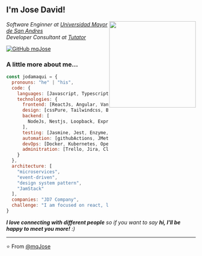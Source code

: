 <!--
**mqJose/mqJose** is a ✨ _special_ ✨ repository because its `README.md` (this file) appears on your GitHub profile.

Here are some ideas to get you started:

- 🔭 I’m currently working on ...
- 🌱 I’m currently learning ...
- 👯 I’m looking to collaborate on ...
- 🤔 I’m looking for help with ...
- 💬 Ask me about ...
- 📫 How to reach me: ...
- 😄 Pronouns: ...
- ⚡ Fun fact: ...
-->

<h2> I'm Jose David!</h2>
<img align='right' src="https://media.giphy.com/media/gOQ6EgtAiwXde/giphy.gif" width="230">
<p><em>Software Enginner at <a href="https://www.umsa.bo/">Universidad Mayor de San Andres</a></br>Developer Consultant at <a href="https://tutator.net/">Tutator</a>
</em></p>

[![GitHub mqJose](https://img.shields.io/github/followers/thaiane?label=follow&style=social)](https://github.com/mqJose)


### A little more about me...  

```javascript
const jodamaqui = {
  pronouns: "he" | "his",
  code: {
    languages: [Javascript, Typescript, HTML, CSS, Python, Java, Dart, php],
    technologies: {
      frontend: [ReactJs, Angular, VanillaJs,],
      design: [cssPure, Tailwindcss, Bootstrap, Styled, Figma, 'UX/UI'],
      backend: [
        NodeJs, Nestjs, Loopback, Express, SpringBoot, Django, Flask, Laravel,
      ],
      testing: [Jasmine, Jest, Enzyme, Cypress],
      automation: [githubActions, JMeter, Selenium],
      devOps: [Docker, Kubernetes, OpenShift],
      adminitration: [Trello, Jira, ClickUp, FocusTo - Do, Scrum, Kanban]
    }
  },
  architecture: [
    "microservices", 
    "event-driven", 
    "design system pattern", 
    "JamStack"
  ],
  companies: "JD7 Company",
  challenge: "I am focused on react, loopback4 on typescript now"
}
```

<em><b>I love connecting with different people</b> so if you want to say <b>hi, I'll be happy to meet you more!</b> :)</em>

---

⭐️ From [@mqJose](https://github.com/mqJose)
